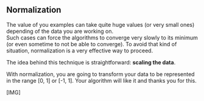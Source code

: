 ## Normalization

The value of you examples can take quite huge values (or very small ones) depending of the data you are working on.  
Such cases can force the algorithms to converge very slowly to its minimum (or even sometime to not be able to converge). To avoid that kind of situation, normalization is a very effective way to proceed.  
  
The idea behind this technique is straightforward: **scaling the data**.  
   
With normalization, you are going to transform your data to be represented in the range [0, 1] or [-1, 1]. Your algorithm will like it and thanks you for this.  

[IMG]